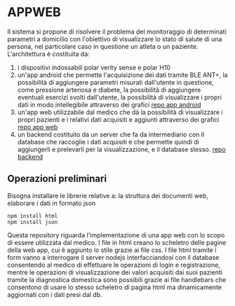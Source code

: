 # APPWEB

Il sistema si propone di risolvere il problema del monitoraggio di determinati parametri a domicilio con l'obiettivo di visualizzare lo stato di salute di una persona, nel particolare caso in questione un atleta o un paziente.
L'architettura è costituita da:
1. i dispositivi indossabili polar verity sense e polar H10
2. un'app android che permette l'acquisizione dei dati tramite BLE ANT+, la possibilità di aggiungere parametri misurati dall'utente in questione, come pressione arteriosa e diabete, la possibilità di aggiungere eventuali esercizi svolti dall'utente, la possibilità di visualizzare i propri dati in modo intellegibile attraverso dei grafici [repo app android](https://github.com/UniSalento-IDALab-IoTCourse-2022-2023/wot-project-part1-AndroidApp-DegiorgiProto)
3. un'app web utilizzabile dal medico che dà la possibilità di visualizzare i propri pazienti e i relativi dati acquisiti e aggiunti attraverso dei grafici [repo app web](https://github.com/UniSalento-IDALab-IoTCourse-2022-2023/wot-project-part3-WebApp-DegiorgiProto)
4. un backend costituito da un server che fa da intermediario con il database che raccoglie i dati acquisiti e che permette quindi di aggiungerli e prelevarli per la visualizzazione, e il database stesso. [repo backend](https://github.com/UniSalento-IDALab-IoTCourse-2022-2023/wot-project-part2-Backend-DegiorgiProto)


## Operazioni preliminari

Bisogna installare le librerie relative a: la struttura dei documenti web, elaborare i dati in formato json
```
npm install html
npm install json
```

Questa repository riguarda l'implementazione di una app web con lo scopo di essere utilizzata dal medico.
I file in html creano lo scheletro delle pagine della web app, cui è aggiunto lo stile grazie ai file css. I file html tramite i form vanno a interrogare il server nodejs interfacciandosi con il database consentendo al medico di effettuare le operazioni di login e registrazione, mentre le operazioni di visualizzazione dei valori acquisiti dai suoi pazienti tramite la diagnostica domestica sono possibili grazie ai file handlebars che consentono di usare lo stesso scheletro di pagina html ma dinamicamente aggiornati con i dati presi dal db.
